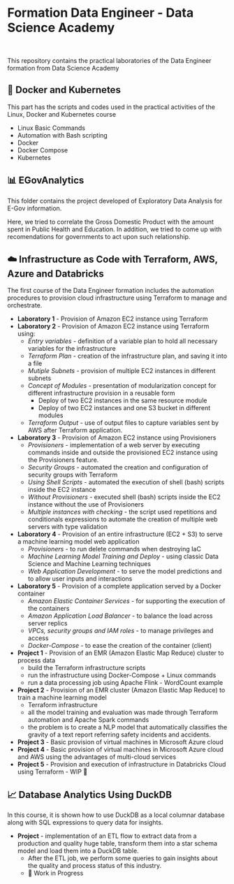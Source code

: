# Formation Data Engineer - Data Science Academy

<br>


This repository contains the practical laboratories of the Data Engineer formation from Data Science Academy

## 🐋 Docker and Kubernetes

This part has the scripts and codes used in the practical activities of the Linux, Docker and Kubernetes course

- Linux Basic Commands
- Automation with Bash scripting
- Docker
- Docker Compose
- Kubernetes

## 📊 EGovAnalytics

This folder contains the project developed of Exploratory Data Analysis for E-Gov information.

Here, we tried to correlate the Gross Domestic Product with the amount spent in Public Health and Education. In addition, we tried to come up with recomendations for governments to act upon such relationship.

## ☁️ Infrastructure as Code with Terraform, AWS, Azure and Databricks

The first course of the Data Engineer formation includes the automation procedures to provision cloud infrastructure using Terraform to manage and orchestrate.

- **Laboratory 1** - Provision of Amazon EC2 instance using Terraform
- **Laboratory 2** - Provision of Amazon EC2 instance using Terraform using:
    - *Entry variables* - definition of a variable plan to hold all necessary variables for the infrastructure
    - *Terraform Plan* - creation of the infrastructure plan, and saving it into a file
    - *Mutiple Subnets* - provision of multiple EC2 instances in different subnets
    - *Concept of Modules* - presentation of modularization concept for different infrastructure provision in a reusable form
        - Deploy of two EC2 instances in the same resource module
        - Deploy of two EC2 instances and one S3 bucket in different modules
    - *Terraform Output* - use of output files to capture variables sent by AWS after Terraform application.
- **Laboratory 3** - Provision of Amazon EC2 instance using Provisioners
    - *Provisioners* - implementation of a web server by executing commands inside and outside the provisioned EC2 instance using the Provisioners feature.
    - *Security Groups* - automated the creation and configuration of security groups with Terraform
    - *Using Shell Scripts* - automated the execution of shell (bash) scripts inside the EC2 instance
    - *Without Provisioners* - executed shell (bash) scripts inside the EC2 instance without the use of Provisioners
    - *Multiple instances with checking* - the script used repetitions and conditionals expressions to automate the creation of multiple web servers with type validation
- **Laboratory 4** - Provision of an entire infrastructure (EC2 + S3) to serve a machine learning model web application
    - *Provisioners* - to run delete commands when destroying IaC
    - *Machine Learning Model Training and Deploy* - using classic Data Science and Machine Learning techniques
    - *Web Application Development* - to serve the model predictions and to allow user inputs and interactions
- **Laboratory 5** - Provision of a complete application served by a Docker container
    - *Amazon Elastic Container Services* - for supporting the execution of the containers
    - *Amazon Application Load Balancer* - to balance the load across server replics
    - *VPCs, security groups and IAM roles* - to manage privileges and access
    - *Docker-Compose* - to ease the creation of the container (client)
- **Project 1** - Provision of an EMR (Amazon Elastic Map Reduce) cluster to process data
    - build the Terraform infrastructure scripts
    - run the infrastructure using Docker-Compose + Linux commands
    - run a data processing job using Apache Flink - WordCount example
- **Project 2** - Provision of an EMR cluster (Amazon Elastic Map Reduce) to train a machine learning model
    - Terraform infrastructure
    - all the model training and evaluation was made through Terraform automation and Apache Spark commands
    - the problem is to create a NLP model that automatically classifies the gravity of a text report referring safety incidents and accidents.
- **Project 3** - Basic provision of virtual machines in Microsoft Azure cloud
- **Project 4** - Basic provision of virtual machines in Microsoft Azure cloud and AWS using the advantages of multi-cloud services
- **Project 5** - Provision and execution of infrastructure in Databricks Cloud using Terraform - WIP 🚧

## 📈 Database Analytics Using DuckDB

In this course, it is shown how to use DuckDB as a local columnar database along with SQL expressions to query data for insights.

- **Project** - implementation of an ETL flow to extract data from a production and quality huge table, transform them into a star schema model and load them into a DuckDB table.
    - After the ETL job, we perform some queries to gain insights about the quality and process status of this industry.
    - 🚧 Work in Progress
